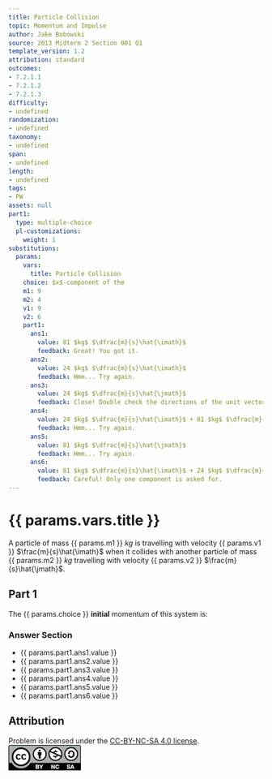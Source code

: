 ```yaml
---
title: Particle Collision
topic: Momentum and Impulse
author: Jake Bobowski
source: 2013 Midterm 2 Section 001 Q1
template_version: 1.2
attribution: standard
outcomes:
- 7.2.1.1
- 7.2.1.2
- 7.2.1.3
difficulty:
- undefined
randomization:
- undefined
taxonomy:
- undefined
span:
- undefined
length:
- undefined
tags:
- PW
assets: null
part1:
  type: multiple-choice
  pl-customizations:
    weight: 1
substitutions:
  params:
    vars:
      title: Particle Collision
    choice: $x$-component of the
    m1: 9
    m2: 4
    v1: 9
    v2: 6
    part1:
      ans1:
        value: 81 $kg$ $\dfrac{m}{s}\hat{\imath}$
        feedback: Great! You got it.
      ans2:
        value: 24 $kg$ $\dfrac{m}{s}\hat{\imath}$
        feedback: Hmm... Try again.
      ans3:
        value: 24 $kg$ $\dfrac{m}{s}\hat{\jmath}$
        feedback: Close! Double check the directions of the unit vectors.
      ans4:
        value: 24 $kg$ $\dfrac{m}{s}\hat{\imath}$ + 81 $kg$ $\dfrac{m}{s}\hat{\jmath}$
        feedback: Hmm... Try again.
      ans5:
        value: 81 $kg$ $\dfrac{m}{s}\hat{\jmath}$
        feedback: Hmm... Try again.
      ans6:
        value: 81 $kg$ $\dfrac{m}{s}\hat{\imath}$ + 24 $kg$ $\dfrac{m}{s}\hat{\jmath}$
        feedback: Careful! Only one component is asked for.
---
```

# {{ params.vars.title }}
A particle of mass {{ params.m1 }} $kg$ is travelling with velocity {{ params.v1 }} $\frac{m}{s}\hat{\imath}$ when it collides with another particle of mass {{ params.m2 }} $kg$ travelling with velocity {{ params.v2 }} $\frac{m}{s}\hat{\jmath}$.

## Part 1

The {{ params.choice }} **initial** momentum of this system is:

### Answer Section

- {{ params.part1.ans1.value }}
- {{ params.part1.ans2.value }}
- {{ params.part1.ans3.value }}
- {{ params.part1.ans4.value }}
- {{ params.part1.ans5.value }}
- {{ params.part1.ans6.value }}

## Attribution

Problem is licensed under the [CC-BY-NC-SA 4.0 license](https://creativecommons.org/licenses/by-nc-sa/4.0/).<br> ![The Creative Commons 4.0 license requiring attribution-BY, non-commercial-NC, and share-alike-SA license.](https://raw.githubusercontent.com/firasm/bits/master/by-nc-sa.png)